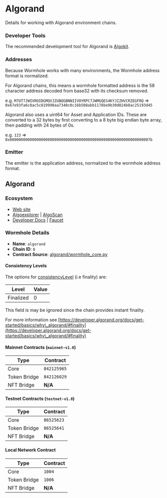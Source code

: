 # Algorand

Details for working with Algorand environment chains.

### Developer Tools

The recommended development tool for Algorand is [Algokit](https://developer.algorand.org/docs/get-started/algokit/).

### Addresses

Because Wormhole works with many environments, the Wormhole address format is normalized.

For Algorand chains, this means a wormhole formatted address is the 58 character address decoded from base32 with its checksum removed.

e.g. `M7UT7JWIVROIDGMQVJZUBQGBNNIIVOYRPC7JWMGQES4KYJIZHVCRZEGFRQ` => `0x67e93fa6c8ac5c819990aa7340c0c16b508abb1178be9b30d024b8ac25193d45`

Algorand also uses a uint64 for Asset and Application IDs. These are converted to a 32 bytes by first converting to a 8 byte big endian byte array, then padding with 24 bytes of 0s.

e.g. `123` => `0x000000000000000000000000000000000000000000000000000000000000007b`

### Emitter

The emitter is the application address, normalized to the wormhole address format.

## Algorand

### Ecosystem

* [Web site](https://algorand.com)
* [Algoexplorer](https://algoexplorer.io/) | [AlgoScan](https://algoscan.app)
* [Developer Docs](https://developer.algorand.org) | [Faucet](https://bank.testnet.algorand.network/)

### Wormhole Details

* **Name**: `algorand`
* **Chain ID**: `8`
* **Contract Source**: [algorand/wormhole\_core.py](https://github.com/wormhole-foundation/wormhole/blob/main/algorand/wormhole\_core.py)

#### Consistency Levels

The options for [consistencyLevel](../../tan-suo-chong-dong-wormhole/core-contracts.md#consistencyLevel) (i.e finality) are:

| Level     | Value |
| --------- | ----- |
| Finalized | 0     |

This field is may be ignored since the chain provides instant finality.

For more information see [https://developer.algorand.org/docs/get-started/basics/why\_algorand/#finality](https://developer.algorand.org/docs/get-started/basics/why\_algorand/#finality)

#### Mainnet Contracts (`mainnet-v1.0`)

| Type         | Contract    |
| ------------ | ----------- |
| Core         | `842125965` |
| Token Bridge | `842126029` |
| NFT Bridge   | **N/A**     |

#### Testnet Contracts (`testnet-v1.0`)

| Type         | Contract   |
| ------------ | ---------- |
| Core         | `86525623` |
| Token Bridge | `86525641` |
| NFT Bridge   | **N/A**    |

#### Local Network Contract

| Type         | Contract |
| ------------ | -------- |
| Core         | `1004`   |
| Token Bridge | `1006`   |
| NFT Bridge   | **N/A**  |
